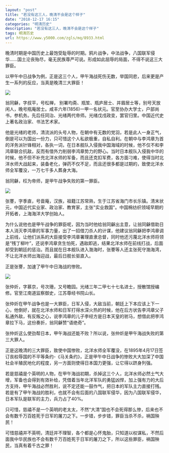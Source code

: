 ```yaml
---
layout: "post"
title: "若没有这三人，晚清不会是这个样子"
date: "2018-12-17 16:15"
categories: "明清历史"
description: "若没有这三人，晚清不会是这个样子"
tags: 明清历史
url: https://www.y5000.com/zgls/mq/8933.html
---
```






晚清时期是中国历史上最饱受耻辱的时期。鸦片战争，中法战争，八国联军侵华……国土沦丧殆尽，毫无民族尊严可说。形成如此屈辱的局面，不得不说这三大罪臣。

以甲午中日战争为例，正是这三个人，甲午海战死伤无数，举国同悲，后来更是产生一系列的反应，当真是晚清三大罪臣！

![](https://img.y5000.com/uploads/allimg/170103/1102524D2-0.jpg)

翁同龢，字叔平，号松禅，
别署均斋、瓶笙、瓶庐居士、并眉居士等，别号天放闲人，晚号瓶庵居士。咸丰六年(1856)一甲一名状元。官至协办大学士，户部尚书，参机务。先后任同治、光绪两代帝师。光绪戊戌政变，罢官归里。中国近代史上著名政治家、书法艺术家。

他是光绪的老师，清流派的头号人物，在朝中有无数的党羽，若是此人一身正气，倒是可以为国出一份力，只可惜这个人私欲极重，自私自利。在朝中与李鸿章为首的洋务派针锋相对，各执一词，在日本舰队入侵我中国海域的时候，他不仅不和李鸿章联合抗敌，反而有借外力削弱李鸿章势力的野心。当时日本舰队入侵我中华的时候，他不但不补充北洋水师的军备，而且还克扣军费，各方面刁难，使得当时北洋水师大战起来，装备老化，弹药不仅不足，而且还很多都是过期的，致使北洋水师全军覆没，一万七千多人葬身大海。

翁同龢，枉为帝师，是甲午战争失败的第一罪臣。

![](https://img.y5000.com/uploads/allimg/170103/1102522932-1.jpg)

张謇，字季直，号啬庵，汉族，祖籍江苏常熟，生于江苏省海门市长乐镇。清末状元，中国近代实业家、政治家、教育家，主张"实业救国"。中国棉纺织领域早期的开拓者，上海海洋大学创始人。

为什么说他也是甲午战争的罪臣呢，因为当时他给翁同龢出主意，让翁同龢借助日本人消灭李鸿章的军事力量，出了一招借刀杀人的计谋，他建议翁同龢把李鸿章调上前线，让他们派系的大臣接受李鸿章署理直隶总督，同时他还污蔑北洋水师将领是“残丁柳叶”，还说李鸿章贪生怕死，遇敌即逃，结果北洋水师在前线打战，后面却受到朝廷的惩治。而且就在日本舰队进入渤海时，张謇等人还主张死守渤海湾，不让北洋水师出海迎战，最后日舰长驱直入。

正是张謇，加速了甲午中日海战的惨败。

![](https://img.y5000.com/uploads/allimg/170103/1102522111-2.jpg)

张仲炘，字慕京，号次珊，又号瞻园。光绪三年二甲七十七名进士，授散馆授编修。官至江南道监察御史，江苏尊经书院山长。

张仲炘在甲午战争也是一大罪臣，日军入侵，大敌当前，朝廷上下本应该上下一心，他倒好，就在北洋水师和日军打得水深火热的时候，他在后方状告李鸿章父子私通外敌，有反叛之心，说李鸿章的儿子李经方是日本天皇的驸马，想借此把李鸿章拉下马，这份奏折，翁同龢赞“语绝奇”。

张仲炘这么使劲帮日本，甲午海战还能不败？所以说，张仲炘是甲午海战失败的第三大罪人。

正是这晚清的三大罪臣，致使中国惨败，北洋水师全军覆没，在1895年4月17日签订丧权辱国的不平等条约-《马关条约》，正是甲午中日战争的惨败大大加深了中国社会半殖民地化的程度，另一方面则使得日本国力更强，让它得以跻身列强。

若是慈禧是个英明的人物，在甲午海战初期，杀掉这三个人，北洋水师必然士气大增，军备也会得到有效补给，凭借着当年北洋军队的勇猛凶悍，加上强有力的大后方支持，甲午海战必然胜利，说不定还能一鼓作气，把日本的军队主力直接打残。若是有了甲午海战的胜利，也就不会有后面的八国联军侵华，因为八国联军侵华，日本军队是联军的主力，兵力占了40%。

只可惜，慈禧不是一个英明的老太太，不然“大清”国也不会死得那么惨，后来也不会有数千万百姓死于日军的屠刀之下。一步错，步步错，罪臣当杀不杀，祸国殃民！

可惜慈禧并不英明，清廷并不理智，各个都是心怀鬼胎，只知道以权谋私，不然后面我中华民族也不会有数千万百姓死于日军的屠刀之下，所以这些罪臣，祸国殃民，当真有着千古之罪！
